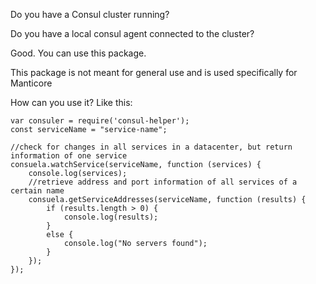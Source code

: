 Do you have a Consul cluster running?

Do you have a local consul agent connected to the cluster?

Good. You can use this package.

This package is not meant for general use and is used specifically for Manticore

How can you use it? Like this:
```
var consuler = require('consul-helper');
const serviceName = "service-name";

//check for changes in all services in a datacenter, but return information of one service
consuela.watchService(serviceName, function (services) {
	console.log(services);
	//retrieve address and port information of all services of a certain name
	consuela.getServiceAddresses(serviceName, function (results) {
		if (results.length > 0) {
			console.log(results);
		}
		else {
			console.log("No servers found");
		}
	});
});

```